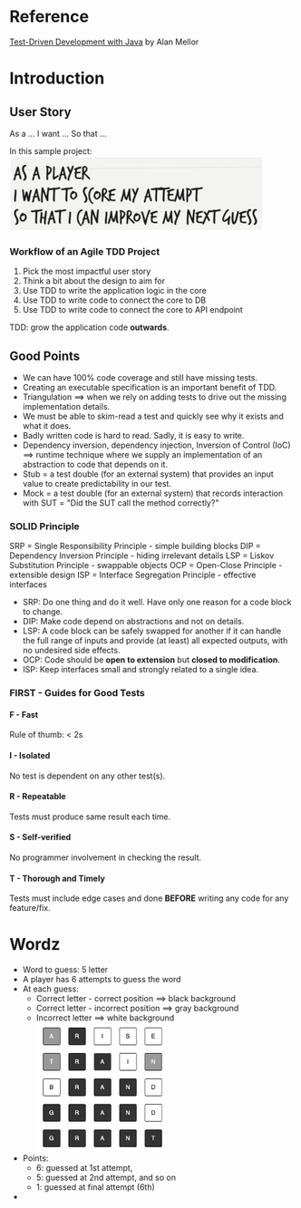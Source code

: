 # Reference
[Test-Driven Development with Java](https://learning.oreilly.com/library/view/test-driven-development-with/9781803236230/) by Alan Mellor

# Introduction

## User Story
As a ...
I want ...
So that ...

In this sample project:  
![user_story](./assets/user_story.png)

### Workflow of an Agile TDD Project
1) Pick the most impactful user story
2) Think a bit about the design to aim for
3) Use TDD to write the application logic in the core
4) Use TDD to write code to connect the core to DB
5) Use TDD to write code to connect the core to API endpoint

TDD: grow the application code **outwards**.

## Good Points
- We can have 100% code coverage and still have missing tests.
- Creating an executable specification is an important benefit of TDD.
- Triangulation ==> when we rely on adding tests to drive out the missing implementation details.
- We must be able to skim-read a test and quickly see why it exists and what it does.
- Badly written code is hard to read. Sadly, it is easy to write.
- Dependency inversion, dependency injection, Inversion of Control (IoC) ==> runtime technique where we supply an implementation of an abstraction to code that depends on it.
- Stub = a test double (for an external system) that provides an input value to create predictability in our test.
- Mock = a test double (for an external system) that records interaction with SUT = "Did the SUT call the method correctly?" 

### SOLID Principle
SRP = Single Responsibility Principle - simple building blocks
DIP = Dependency Inversion Principle - hiding irrelevant details
LSP = Liskov Substitution Principle - swappable objects
OCP = Open-Close Principle - extensible design
ISP = Interface Segregation Principle - effective interfaces

- SRP: Do one thing and do it well. Have only one reason for a code block to change.
- DIP: Make code depend on abstractions and not on details.
- LSP: A code block can be safely swapped for another if it can handle the full range of inputs and provide (at least) all expected outputs, with no undesired side effects.
- OCP: Code should be **open to extension** but **closed to modification**.
- ISP: Keep interfaces small and strongly related to a single idea.

### FIRST - Guides for Good Tests
#### F - Fast
Rule of thumb: < 2s
#### I - Isolated
No test is dependent on any other test(s). 
#### R - Repeatable
Tests must produce same result each time.
#### S - Self-verified
No programmer involvement in checking the result.
#### T - Thorough and Timely
Tests must include edge cases and done **BEFORE** writing any code for any feature/fix.

# Wordz
- Word to guess: 5 letter
- A player has 6 attempts to guess the word
- At each guess:
  - Correct letter - correct position ==> black background
  - Correct letter - incorrect position ==> gray background
  - Incorrect letter ==> white background  
  ![wordz_ui](./assets/wordz_ui.png)
- Points:
  - 6: guessed at 1st attempt, 
  - 5: guessed at 2nd attempt, and so on
  - 1: guessed at final attempt (6th)
- 